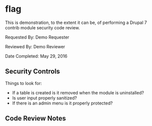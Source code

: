 # flag

This is demonstration, to the extent it can be, of performing a Drupal 7
contrib module security code review.


Requested By: Demo Requester

Reviewed By: Demo Reviewer

Date Completed: May 29, 2016


## Security Controls

Things to look for:

- If a table is created is it removed when the module is uninstalled?
- Is user input properly sanitized?
- If there is an admin menu is it properly protected?


## Code Review Notes 



